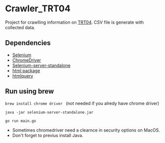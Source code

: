 # Crawler_TRT04
Project for crawlling information on [TRT04](https://pesquisatextual.trt4.jus.br/pesquisas/acordaos?0).
CSV file is generate with collected data.
 
## Dependencies
- [Selenium](https://github.com/tebeka/selenium#readme)
- [ChromeDriver](https://sites.google.com/a/chromium.org/chromedriver/)
- [Selenium-server-standalone](https://selenium-release.storage.googleapis.com/index.html?path=3.5/)
- [html package](https://pkg.go.dev/golang.org/x/net/html)
- [htmlquery](https://github.com/antchfx/htmlquery)

## Run using brew

```brew install chrome driver ``` (not needed if you alredy have chrome driver)

```java -jar selenium-server-standalone.jar```

```go run main.go```

- Sometimes chromedriver need a clearnce in security options on MacOS.
- Don't forget to previus install Java.
